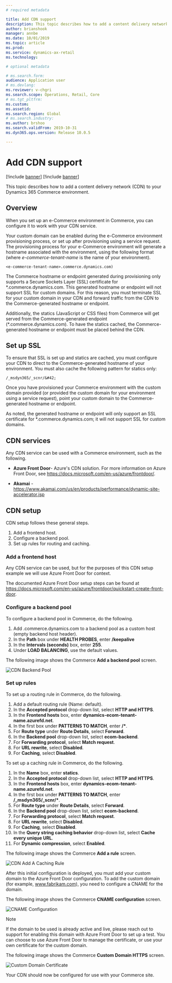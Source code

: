 ```yaml
---
# required metadata

title: Add CDN support
description: This topic describes how to add a content delivery network (CDN) to your Dynamics 365 Commerce environment.
author: brianshook
manager: annbe
ms.date: 10/01/2019
ms.topic: article
ms.prod: 
ms.service: dynamics-ax-retail
ms.technology: 

# optional metadata

# ms.search.form: 
audience: Application user
# ms.devlang: 
ms.reviewer: v-chgri
ms.search.scope: Operations, Retail, Core
# ms.tgt_pltfrm: 
ms.custom: 
ms.assetid: 
ms.search.region: Global
# ms.search.industry: 
ms.author: brshoo
ms.search.validFrom: 2019-10-31
ms.dyn365.ops.version: Release 10.0.5

---
```


# Add CDN support

[!include [banner](../includes/preview-banner.md)]
[!include [banner](../includes/banner.md)]

This topic describes how to add a content delivery network (CDN) to your Dynamics 365 Commerce environment.

## Overview

When you set up an e-Commerce environment in Commerce, you can configure it to work with your CDN service. 

Your custom domain can be enabled during the e-Commerce environment provisioning process, or set up after provisioning using a service request. The provisioning process for your e-Commerce environment will generate a hostname associated with the environment, using the following format (where *e-commerce-tenant-name* is the name of your environment). 

`<e-commerce-tenant-name>.commerce.dynamics.com)` 

The Commerce hostname or endpoint generated during provisioning only supports a Secure Sockets Layer (SSL) certificate for &#42;.commerce.dynamics.com. This generated hostname or endpoint will not support SSL for custom domains. For this reason, you must terminate SSL for your custom domain in your CDN and forward traffic from the CDN to the Commerce-generated hostname or endpoint. 

Additionally, the statics (JavaScript or CSS files) from Commerce will get served from the Commerce-generated endpoint (&#42;.commerce.dynamics.com). To have the statics cached, the Commerce-generated hostname or endpoint must be placed behind the CDN.

## Set up SSL

To ensure that SSL is set up and statics are cached, you must configure your CDN to direct to the Commerce-generated hostname of your environment. You must also cache the following pattern for statics only: 

`/_msdyn365/_scnr/&#42;`

Once you have provisioned your Commerce environment with the custom domain provided (or provided the custom domain for your environment using a service request), point your custom domain to the Commerce-generated hostname or endpoint.

As noted, the generated hostname or endpoint will only support an SSL certificate for &#42;.commerce.dynamics.com; it will not support SSL for custom domains.

## CDN services

Any CDN service can be used with a Commerce environment, such as the following.

- **Azure Front Door**- Azure's CDN solution. For more information on Azure Front Door, see https://docs.microsoft.com/en-us/azure/frontdoor/.

- **Akamai** - https://www.akamai.com/us/en/products/performance/dynamic-site-accelerator.jsp

## CDN setup

CDN setup follows these general steps.

1. Add a frontend host.
1. Configure a backend pool.
1. Set up rules for routing and caching.

### Add a frontend host

Any CDN service can be used, but for the purposes of this CDN setup example we will use Azure Front Door for context. 

The documented Azure Front Door setup steps can be found at https://docs.microsoft.com/en-us/azure/frontdoor/quickstart-create-front-door.

### Configure a backend pool

To configure a backend pool in Commerce, do the following.

1. Add <ecom-tenant-name>.commerce.dynamics.com to a backend pool as a custom host (empty backend host header).
1. In the **Path** box under **HEALTH PROBES**, enter **/keepalive**
1. In the **Intervals (seconds)** box, enter **255**.
1. Under **LOAD BALANCING**, use the default values.

The following image shows the Commerce **Add a backend pool** screen.

![CDN Backend Pool](./media/CDN_BackendPool.png)

### Set up rules

To set up a routing rule in Commerce, do the following.

1. Add a default routing rule (Name: default).
1. In the **Accepted protocol** drop-down list, select **HTTP and HTTPS**.
1. In the **Frontend hosts** box, enter **dynamics-ecom-tenant-name.azurefd.net**.
1. In the first box under **PATTERNS TO MATCH**, enter **/&#42;**.
1. For **Route type** under **Route Details**, select **Forward**.
1. In the **Backend pool**  drop-down list, select **ecom-backend**.
1. For **Forwarding protocol**, select **Match request**. 
1. For **URL rewrite**, select **Disabled**.
1. For **Caching**, select **Disabled**.

To set up a caching rule in Commerce, do the following.

1. In the **Name** box, enter **statics**.
1. In the **Accepted protocol** drop-down list, select **HTTP and HTTPS**.
1. In the **Frontend hosts** box, enter **dynamics-ecom-tenant-name.azurefd.net**.
1. In the first box under **PATTERNS TO MATCH**, enter **/_msdyn365/_scnr/&#42;**.
1. For **Route type** under **Route Details**, select **Forward**.
1. In the **Backend pool**  drop-down list, select **ecom-backend**.
1. For **Forwarding protocol**, select **Match request**.
1. For **URL rewrite**, select **Disabled**.
1. For **Caching**, select **Disabled**.
1. In the **Query string caching behavior** drop-down list, select **Cache every unique URL**.
1. For **Dynamic compression**, select **Enabled**.

The following image shows the Commerce **Add a rule** screen.

![CDN Add A Caching Rule](./media/CDN_CachingRule.png)

After this initial configuration is deployed, you must add your custom domain to the Azure Front Door configuration. To add the custom domain (for example, www.fabrikam.com), you need to configure a CNAME for the domain.

The following image shows the Commerce **CNAME configuration** screen.

![CNAME Configuration](./media/CNAME_Configuration.png)

>[!NOTE]
> If the domain to be used is already active and live, please reach out to support for enabling this domain with Azure Front Door to set up a test.
You can choose to use Azure Front Door to manage the certificate, or use your own certificate for the custom domain.

The following image shows the Commerce **Custom Domain HTTPS** screen.

![Custom Domain Certificate](./media/Custom_Domain_HTTPS.png)

Your CDN should now be configured for use with your Commerce site.
